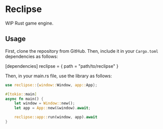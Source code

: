 # Reclipse

WIP Rust game engine.

## Usage

First, clone the repository from GitHub. Then, include it in your `Cargo.toml` dependencies as follows:

[dependencies]
reclipse = { path = "path/to/reclipse" }

Then, in your main.rs file, use the library as follows:

```rust
use reclipse::{window::Window, app::App};

#[tokio::main]
async fn main() {
    let window = Window::new();
    let app = App::new(&window).await;

    reclipse::app::run(window, app).await
}
```

